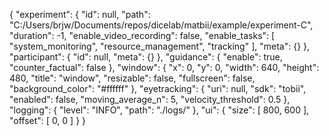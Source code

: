 {
 "experiment": {
  "id": null,
  "path": "C:/Users/brjw/Documents/repos/dicelab/matbii/example/experiment-C",
  "duration": -1,
  "enable_video_recording": false,
  "enable_tasks": [
   "system_monitoring",
   "resource_management",
   "tracking"
  ],
  "meta": {}
 },
 "participant": {
  "id": null,
  "meta": {}
 },
 "guidance": {
  "enable": true,
  "counter_factual": false
 },
 "window": {
  "x": 0,
  "y": 0,
  "width": 640,
  "height": 480,
  "title": "window",
  "resizable": false,
  "fullscreen": false,
  "background_color": "#ffffff"
 },
 "eyetracking": {
  "uri": null,
  "sdk": "tobii",
  "enabled": false,
  "moving_average_n": 5,
  "velocity_threshold": 0.5
 },
 "logging": {
  "level": "INFO",
  "path": "./logs/"
 },
 "ui": {
  "size": [
   800,
   600
  ],
  "offset": [
   0,
   0
  ]
 }
}